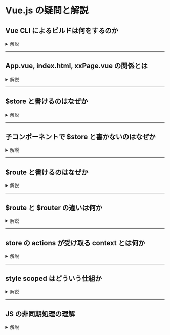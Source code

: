 # Vue.js の疑問と解説

## Vue CLI によるビルドは何をするのか

<details>
<summary>解説</summary>

### Vue CLI について

- Vue CLI は、npm でインストールする。  
グローバルにインストールする場合
    ```
    > npm install -g @vue/cli
    > npm install -g @vue/cli-service-global
    ```
    - npm は Node.js のパッケージマネージャ
- インストールすると、vue というコマンドが使えるようになる。
    ```
    > vue version
    > vue init webpack my-app
    ```
- 2行目は webpack というテンプレートを使ってプロジェクトを作成している。
- vue 自身はグローバルにインストールして、vue init でプロジェクトを作ってからプロジェクトごとのインストールをするのが一般的のよう。

### ビルドにより起こること

- vue init でテンプレートからプロジェクトを作ったなら、いきなりビルドすることも可能。
    ```
    > cd my-app
    > npm run build
    ```
- ビルドは、「単一ファイルコンポーネント」を、Web ブラウザで実行できる形に変換する。
    - `<template>`, `<script>`, `<style>` の各ブロックが、HTML, JavaScript, CSS に変換される。
    - 最終的に JavaScript になる (html や style は実行時に動的に生成される)。
- build コマンドではビルドしたものを dist フォルダ以下に配置し、**Web server でアクセスできる形**にする。
    - index.html を直接開いても動かない。
- 開発用のサーバを起動したいなら、dev コマンドでビルドから起動まで出来る。
    ```
    > npm run dev
    ```
</details>

---
## App.vue, index.html, xxPage.vue の関係とは

<details>
<summary>解説</summary>
(参考) 「Vue.js 入門」8.4.2 - プロジェクト構造

- **App.vue** : 実行エントリポイントとなるコンポーネント
    - src フォルダ以下に置かれる。
    - この中のテンプレートに `<router-view/>` と書かれていることで SPA になる。
    - これを (router の機能をつけて) マウントしているのは "main.js"。
- **index.html** : SPA のテンプレートとなる html
    - プロジェクト直下や、public フォルダに置かれる。
    - これを元にビルドしたものが dist/index.html となる。
    - `<div id=app></div>` の下にビルドした JS を読む `<script>` タグが挿入される。
    - その JS は App.vue に書かれた内容を実行する。
- **xxPage.vue** : router によって読み込まれるコンポーネント
    - src/components フォルダ以下に置かれる。
    - router は、これらのコンポーネントを切り替えつつ読み込むことで、SPA で画面遷移を起こす。
    - ページそのものでなく、他のページに埋め込む部品としてのコンポーネントもある。

</details>

---
## $store と書けるのはなぜか

<details>
<summary>解説</summary>

(参考) [Vuex の状態を Vue コンポーネントに入れる](https://vuex.vuejs.org/ja/guide/state.html#vuex-%E3%81%AE%E7%8A%B6%E6%85%8B%E3%82%92-vue-%E3%82%B3%E3%83%B3%E3%83%9B%E3%82%9A%E3%83%BC%E3%83%8D%E3%83%B3%E3%83%88%E3%81%AB%E5%85%A5%E3%82%8C%E3%82%8B)

- Vuex は、ルートコンポーネントに store オプションを指定する (main.js でやっている) ことで (これは、 Vue.use(Vuex) で有効にできます)、すべての子コンポーネントにストアを "注入" する機構を提供しています:
    ```JavaScript
    const app = new Vue({
    el: '#app',
    // "store" オプションで指定されたストアは、全ての子コンポーネントに注入されます
    store,
    components: { Counter },
    template: `
        <div class="app">
        <counter></counter>
        </div>
    `
    })
    ```
- ルートインスタンスに store オプションを渡すことで、渡されたストアをルートの全ての子コンポーネントに注入します。これは this.$store で各コンポーネントから参照することができます。

(参考) 「Vue.js 入門」7.7.1 - コンポーネント から ストア に アクセス する

- コンポーネント から ストア を 使う ため に、 ルート の Vue インスタンス 生成 時 に ストア を 渡し ます。
- コンポーネント から ストア を 参照 する には this.$ store から ストア を 直接 使う 方法、 Vuex が 提供 し て いる ヘルパー 関数 を 使用 する 方法 の 2 つ が あり ます。
</details>

---
## 子コンポーネントで $store と書かないのはなぜか

<details>
<summary>解説</summary>

- 理由が不明だが、前任者が `$store` を使わず独自に `import` していた。
- ためしに `$store` を使ってみたが問題なかった。

</details>

---
## $route と書けるのはなぜか

<details>
<summary>解説</summary>

- `$router` と `$route` は違うもの。
- よって、`$router` の代わりに `$route` と書ける訳ではない。

</details>

---
## $route と $router の違いは何か

<details>
<summary>解説</summary>
(参考) 「Vue.js 入門」4.5.1 - Router インスタンス と Route オブジェクト

- `$router` は Router インスタンスを表す (アプリケーション全体に対してひとつ存在)。
- `$route` は Route オブジェクトを表す (ページ遷移ごとに生成される)。
</details>

---
## store の actions が受け取る context とは何か

<details>
<summary>解説</summary>

(参考) [アクション | Vuex](https://vuex.vuejs.org/ja/guide/actions.html)

- アクションハンドラはストアインスタンスのメソッドやプロパティのセットと同じものを呼び出せるコンテキストオブジェクトを受け取ります。
- したがって `context.commit()` を呼び出すことでミューテーションをコミットできます。
- あるいは `context.state` や `context.getters` で、状態やゲッターにアクセスできます。
- 他のアクションを `context.dispatch()` で呼ぶこともできます。
</details>

---
## style scoped はどういう仕組か

<details>
<summary>解説</summary>
(参考) 「Vue.js 入門」6.6.2 - スコープ付き CSS

- 単一ファイルコンポーネントの `<style>` ブロックに `scoped` 属性をつけることによって、そのコンポーネント内の要素にのみ適用するスタイルとなる。
- `<style>` ブロックは複数定義できるので、スコープ付きとスコープなしの両方を定義することもできる。
- スコープ付き `<style>` ブロックを持つコンポーネントをビルドすると、そのブロック内のスタイルとそれが適用される要素に、スコープ ID (ハッシュ値) をもつ属性が設定される。これにより疑似的に名前空間を実現している。
</details>

---
## JS の非同期処理の理解

<details>
<summary>解説</summary>

(参考) [【図解】1から学ぶ JavaScript の 非同期処理 - Qiita](https://qiita.com/ryosuketter/items/dd467f827c1b93a74d76)

- JS はシングルスレッドで、基本的には同期処理。
- 非同期処理が起きるのは以下の Web API。
    - `setTimeout()`
    - `fetch()` などサーバのレスポンスを待つ処理
    - `onClick` などの DOM Event
    - `Promise`
- Web API は受け取った非同期処理をタスクキューに送る。
- タスクキューにある処理は、コールスタックが空になったら実行される。
- コールスタックは LIFO、タスクキューは FIFO。

Promise  
(参考) [Promise - JavaScript | MDN](https://developer.mozilla.org/ja/docs/Web/JavaScript/Reference/Global_Objects/Promise)

- 非同期処理の結果によってさらに非同期処理をする、といったようなもの。
- 引数を `(resolve, reject)` とした場合、Promise の中で `resolve()` したら正常終了、`reject()` したら異常終了したということ。
- `then()` には2つまでの引数 (関数) を指定できて、`resolve()` されて来たのか `reject()` されて来たのかによって実行される関数が決まる。関数の引数には `resolve()` や `reject()` の引数を取る。
    - 大抵は1個だけ指定して、`resolve()` されて来た時の処理とする。
- `catch()` の引数 (1個) となる関数は、`reject()` されて来た場合のみ実行される。
- `then()`, `catch()`, `finally()` の (引数になっている) 関数は、非同期的に実行される。

async, await
(参考) [async/await 入門（JavaScript） - Qiita](https://qiita.com/soarflat/items/1a9613e023200bbebcb3)

- async function は呼び出されると Promise を返す。
- async function が値を return した場合、Promise は戻り値を resolve する。
- async function が例外や何らかの値を throw した場合はその値を reject する。
- await は非同期処理の結果が返る (resolve または reject される) まで待機する。
- await は async function の中でしか使えない。

</details>
